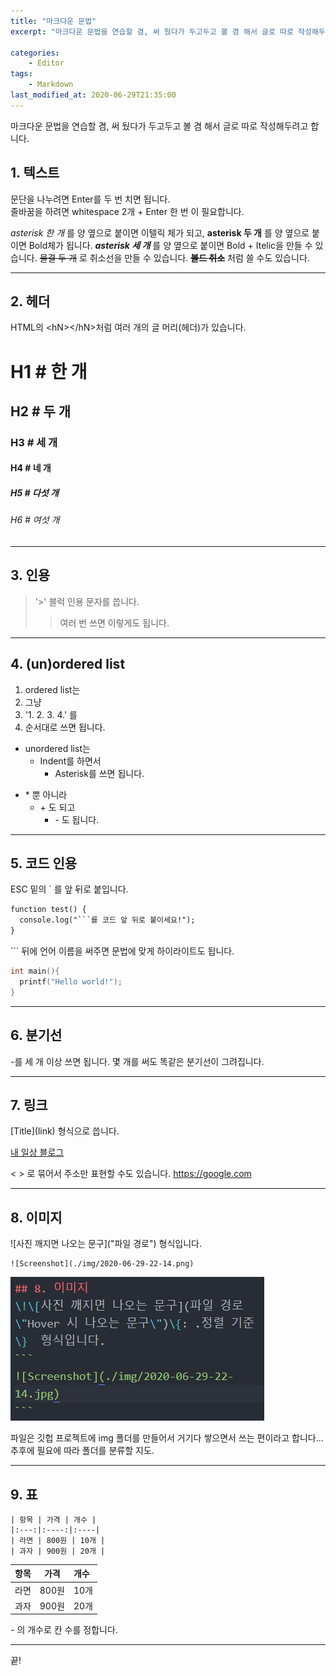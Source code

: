 ```yaml
---
title: "마크다운 문법"
excerpt: "마크다운 문법을 연습할 겸, 써 뒀다가 두고두고 볼 겸 해서 글로 따로 작성해두려고 합니다."

categories:
    - Editor
tags:
    - Markdown
last_modified_at: 2020-06-29T21:35:00
---
```


마크다운 문법을 연습할 겸, 써 뒀다가 두고두고 볼 겸 해서 글로 따로 작성해두려고 합니다.  

## 1. 텍스트

문단을 나누려면 Enter를 두 번 치면 됩니다.  
줄바꿈을 하려면 whitespace 2개 + Enter 한 번 이 필요합니다.

*asterisk 한 개* 를 양 옆으로 붙이면 이텔릭 체가 되고, **asterisk 두 개** 를 양 옆으로 붙이면 Bold체가 됩니다. ***asterisk 세 개*** 를 양 옆으로 붙이면 Bold + Itelic을 만들 수 있습니다. ~~물결 두 개~~ 로 취소선을 만들 수 있습니다. ~~**볼드 취소**~~ 처럼 쓸 수도 있습니다.

---

## 2. 헤더

HTML의 \<hN>\</hN>처럼 여러 개의 글 머리(헤더)가 있습니다.  

# H1 # 한 개 

## H2  # 두 개

### H3  # 세 개

#### H4 # 네 개

##### H5 # 다섯 개

###### H6 # 여섯 개

---

## 3. 인용

> '>' 블럭 인용 문자를 씁니다.
>> 여러 번 쓰면 이렇게도 됩니다.

---

## 4. (un)ordered list

1. ordered list는
2. 그냥
3. '1. 2. 3. 4.' 를
4. 순서대로 쓰면 됩니다.

* unordered list는
  * Indent를 하면서
    * Asterisk를 쓰면 됩니다.

+ \* 뿐 아니라
  + \+ 도 되고
    + \- 도 됩니다.

---

## 5. 코드 인용

ESC 밑의 \` 를 앞 뒤로 붙입니다.

```html
function test() {
  console.log("```를 코드 앞 뒤로 붙이세요!");
}
```

\`\`\` 뒤에 언어 이름을 써주면 문법에 맞게 하이라이트도 됩니다.

```c
int main(){
  printf("Hello world!");
}
```

---
## 6. 분기선

\-를 세 개 이상 쓰면 됩니다. 몇 개를 써도 똑같은 분기선이 그려집니다.

---
## 7. 링크

\[Title](link) 형식으로 씁니다.

[내 일상 블로그](https://blog.naver.com/mung3477)

\< \> 로 묶어서 주소만 표현할 수도 있습니다.
<https://google.com>

---
## 8. 이미지

\!\[사진 깨지면 나오는 문구](\"파일 경로\")  형식입니다.

```
![Screenshot](./img/2020-06-29-22-14.png)
```

![Screenshot](./img/2020-06-29-22-14.png)

파일은 깃헙 프로젝트에 img 폴더를 만들어서 거기다 쌓으면서 쓰는 편이라고 합니다... 추후에 필요에 따라 폴더를 분류할 지도.

---

## 9. 표

```
| 항목 | 가격 | 개수 |
|:---:|:----:|:----|
| 라면 | 800원 | 10개 |
| 과자 | 900원 | 20개 |
```

| 항목 | 가격 | 개수 |
|:---:|:----:|:----|
| 라면 | 800원 | 10개 |
| 과자 | 900원 | 20개 |

\- 의 개수로 칸 수를 정합니다.

---
끝!